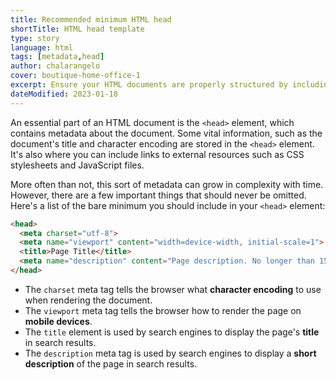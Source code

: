 ```yaml
---
title: Recommended minimum HTML head
shortTitle: HTML head template
type: story
language: html
tags: [metadata,head]
author: chalarangelo
cover: boutique-home-office-1
excerpt: Ensure your HTML documents are properly structured by including these lines in your `<head>` element.
dateModified: 2023-01-18
---
```


An essential part of an HTML document is the `<head>` element, which contains metadata about the document. Some vital information, such as the document's title and character encoding are stored in the `<head>` element. It's also where you can include links to external resources such as CSS stylesheets and JavaScript files.

More often than not, this sort of metadata can grow in complexity with time. However, there are a few important things that should never be omitted. Here's a list of the bare minimum you should include in your `<head>` element:

```html
<head>
  <meta charset="utf-8">
  <meta name="viewport" content="width=device-width, initial-scale=1">
  <title>Page Title</title>
  <meta name="description" content="Page description. No longer than 155 characters.">
</head>
```

- The `charset` meta tag tells the browser what **character encoding** to use when rendering the document.
- The `viewport` meta tag tells the browser how to render the page on **mobile devices**.
- The `title` element is used by search engines to display the page's **title** in search results.
- The `description` meta tag is used by search engines to display a **short description** of the page in search results.
